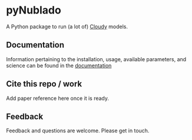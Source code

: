 # pyNublado

A Python package to run (a lot of) [Cloudy](https://nublado.org) models.


## Documentation
Information pertaining to the installation, usage, available parameters, and science can be found in the [documentation](https://raulorteg.github.io/pyNublado/)

## Cite this repo / work
Add paper reference here once it is ready.

## Feedback
Feedback and questions are welcome. Please get in touch.






